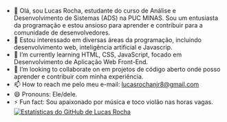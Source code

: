 - 👋 Olá, sou Lucas Rocha, estudante do curso de Análise e Desenvolvimento de Sistemas (ADS) na PUC MINAS. Sou um entusiasta da programação e estou ansioso para aprender e contribuir para a comunidade de desenvolvedores.
- 👀 Estou interessado em diversas áreas da programação, incluindo desenvolvimento web, inteligência artificial e Javascrip.
- 🌱 I’m currently learning HTML, CSS, JavaScript, focado em Desenvolvimento de Aplicação Web Front-End.
- 💞️ I’m looking to collaborate on em projetos de código aberto onde posso aprender e contribuir com minha experiência.
- 📫 How to reach me pelo meu e-mail: lucasrochanjr8@gmail.com
- 😄 Pronouns: Ele/dele.
- ⚡ Fun fact: Sou apaixonado por música e toco violão nas horas vagas.
[![Estatísticas do GitHub de Lucas Rocha](https://github-readme-stats.vercel.app/api?username=Lucasrochanjr&show_icons=true&theme=radical)](https://github.com/Lucasrochanjr)
<!---
Lucasrochanjr/Lucasrochanjr is a ✨ special ✨ repository because its `README.md` (this file) appears on your GitHub profile.
You can click the Preview link to take a look at your changes.
--->
